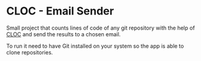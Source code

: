 # CLOC - Email Sender

Small project that counts lines of code of any git repository with the help of [CLOC](https://github.com/AlDanial/cloc#sql-) and send the results to a chosen email.

To run it need to have Git installed on your system so the app is able to clone repositories.


